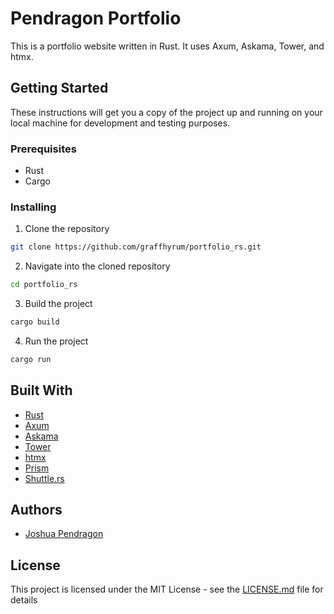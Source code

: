 # Pendragon Portfolio

This is a portfolio website written in Rust. It uses Axum, Askama, Tower, and htmx.

## Getting Started

These instructions will get you a copy of the project up and running on your local machine for development and testing purposes.

### Prerequisites

- Rust
- Cargo

### Installing

1. Clone the repository
```bash
git clone https://github.com/graffhyrum/portfolio_rs.git
```
2. Navigate into the cloned repository
```bash
cd portfolio_rs
```
3. Build the project
```bash
cargo build
```
4. Run the project
```bash
cargo run
```

## Built With

- [Rust](https://www.rust-lang.org/)
- [Axum](https://github.com/tokio-rs/axum)
- [Askama](https://github.com/djc/askama)
- [Tower](https://github.com/tower-rs/tower)
- [htmx](https://htmx.org/)
- [Prism](https://prismjs.com/)
- [Shuttle.rs](https://shuttle.rs/)

## Authors

- [Joshua Pendragon](https://github.com/graffhyrum)

## License

This project is licensed under the MIT License - see the [LICENSE.md](LICENSE.md) file for details
